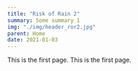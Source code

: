 ```yaml
---
title: "Risk of Rain 2"
summary: Some summary 1
img: "./img/header_ror2.jpg"
parent: Home
date: 2021-01-03
---
```


This is the first page.
This is the first page.